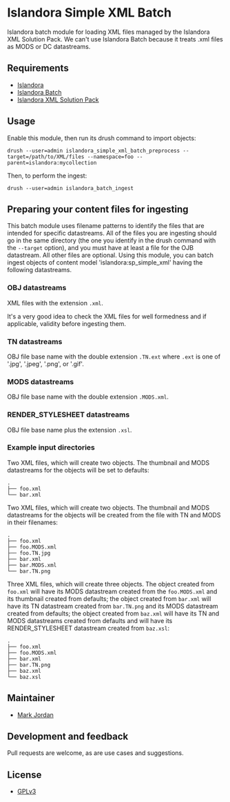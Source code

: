 # Islandora Simple XML Batch

Islandora batch module for loading XML files managed by the Islandora XML Solution Pack. We can't use Islandora Batch because it treats .xml files as MODS or DC datastreams.

## Requirements

* [Islandora](https://github.com/Islandora/islandora)
* [Islandora Batch](https://github.com/Islandora/islandora_batch)
* [Islandora XML Solution Pack](https://github.com/mjordan/islandora_solution_pack_xml)

## Usage

Enable this module, then run its drush command to import objects:

`drush --user=admin islandora_simple_xml_batch_preprocess --target=/path/to/XML/files --namespace=foo --parent=islandora:mycollection`

Then, to perform the ingest:

`drush --user=admin islandora_batch_ingest`

## Preparing your content files for ingesting

This batch module uses filename patterns to identify the files that are intended for specific datastreams. All of the files you are ingesting should go in the same directory (the one you identify in the drush command with the `--target` option), and you must have at least a file for the OJB datastream. All other files are optional. Using this module, you can batch ingest objects of content model 'islandora:sp_simple_xml' having the following datastreams.

### OBJ datastreams

XML files with the extension `.xml`.

It's a very good idea to check the XML files for well formedness and if applicable, validity before ingesting them.

### TN datastreams

OBJ file base name with the double extension `.TN.ext` where `.ext` is one of '.jpg', '.jpeg', '.png', or '.gif'.

### MODS datastreams

OBJ file base name with the double extension `.MODS.xml`.

### RENDER_STYLESHEET datastreams

OBJ file base name plus the extension `.xsl`.

### Example input directories

Two XML files, which will create two objects. The thumbnail and MODS datastreams for the objects will be set to defaults:

```
.
├── foo.xml
└── bar.xml
```

Two XML files, which will create two objects. The thumbnail and MODS datastreams for the objects will be created from the file with TN and MODS in their filenames:

```
.
├── foo.xml
├── foo.MODS.xml
├── foo.TN.jpg
├── bar.xml
├── bar.MODS.xml
└── bar.TN.png
```

Three XML files, which will create three objects. The object created from `foo.xml` will have its MODS datastream created from the `foo.MODS.xml` and its thumbnail created from defaults; the object created from `bar.xml` will have its TN datastream created from `bar.TN.png` and its MODS datastream created from defaults; the object created from `baz.xml` will have its TN and MODS datastreams created from defaults and will have its RENDER_STYLESHEET datastream created from `baz.xsl`:

```
.
├── foo.xml
├── foo.MODS.xml
├── bar.xml
├── bar.TN.png
├── baz.xml
└── baz.xsl
```

## Maintainer

* [Mark Jordan](https://github.com/mjordan)

## Development and feedback

Pull requests are welcome, as are use cases and suggestions.

## License

* [GPLv3](http://www.gnu.org/licenses/gpl-3.0.txt)
